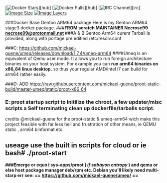 
[![Docker Stars](https://img.shields.io/docker/stars/necrose99/Docker-Gentoo-ARM64.svg)][hub]
[![Docker Pulls](https://img.shields.io/docker/pulls/necrose99/Docker-Gentoo-ARM64.svg)][hub]
[![IRC Channel](https://img.shields.io/badge/irc-%23necrose99-blue.svg)][irc]
[![Image Size](https://img.shields.io/imagelayers/image-size/necrose99/Docker-Gentoo-ARM64/latest.svg)](https://imagelayers.io/?images=necrose99/Docker-Gentoo-ARM64:latest)
[![Image Layers](https://img.shields.io/imagelayers/layers/necrose99/Docker-Gentoo-ARM64/latest.svg)](https://imagelayers.io/?images=necrose99/Docker-Gentoo-ARM64:latest)


###Docker Base Gentoo ARM64 package
Here is my Gentoo ARM64 stage3 docker package.
###<b>FROM scratch MAINTAINER Necrose99 necrose99@protonmail.net </b>
###A & B Gentoo Arm64 curent Tarball is provided,  along with portage 
pre editied  /etc/resolv.conf 

###C:  https://github.com/mickael-guene/umeq/releases/download/1.7.4/umeq-arm64 
####Umeq is an equivalent of Qemu user mode. 
It allows you to run foreign architecture binaries on your host system. 
For example you can <b> run arm64 binaries on x86_64 linux desktop.</b> so thus your regular AMD/Intel i7 can build for arm64 rather easily.

###D: ADD https://raw.githubusercontent.com/mickael-guene/proot-static-build/master-umeq/static/proot-x86_64
### E: proot startup script to initilize the chroot, a few updater/misc scripts a Self terminating clean up dockerfile/tarballs script.

 credits @mickael-guene for the proot-static & umeq-arm64 wich make this project feasible with far less hell and frustration of other means, ie QEMU static , arm64 binformat etc. 
 ## useage use the built in scripts for cloud or ie <b>bash# ./proot-start <b>
###Emerge or equo i sys-apps/proot ( <i> if sabayon entropy</i> ) and qemu  or else host package manager deb/rpm etc. Debian you'll likely need multi-starp err see:
== https://github.com/mickael-guene/umeq/ == 
